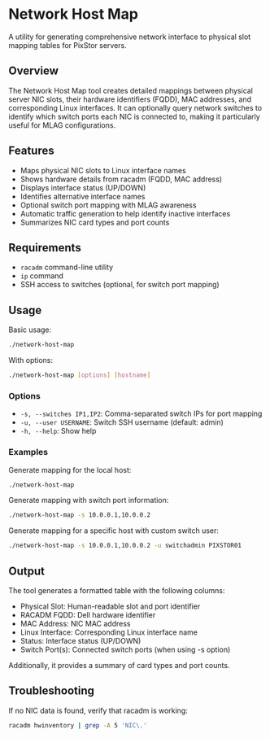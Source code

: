# Network Host Map

A utility for generating comprehensive network interface to physical slot mapping tables for PixStor servers.

## Overview

The Network Host Map tool creates detailed mappings between physical server NIC slots, their hardware identifiers (FQDD), MAC addresses, and corresponding Linux interfaces. It can optionally query network switches to identify which switch ports each NIC is connected to, making it particularly useful for MLAG configurations.

## Features

- Maps physical NIC slots to Linux interface names
- Shows hardware details from racadm (FQDD, MAC address)
- Displays interface status (UP/DOWN)
- Identifies alternative interface names
- Optional switch port mapping with MLAG awareness
- Automatic traffic generation to help identify inactive interfaces
- Summarizes NIC card types and port counts

## Requirements

- `racadm` command-line utility
- `ip` command
- SSH access to switches (optional, for switch port mapping)

## Usage

Basic usage:

```bash
./network-host-map
```

With options:

```bash
./network-host-map [options] [hostname]
```

### Options

- `-s, --switches IP1,IP2`: Comma-separated switch IPs for port mapping
- `-u, --user USERNAME`: Switch SSH username (default: admin)
- `-h, --help`: Show help

### Examples

Generate mapping for the local host:

```bash
./network-host-map
```

Generate mapping with switch port information:

```bash
./network-host-map -s 10.0.0.1,10.0.0.2
```

Generate mapping for a specific host with custom switch user:

```bash
./network-host-map -s 10.0.0.1,10.0.0.2 -u switchadmin PIXSTOR01
```

## Output

The tool generates a formatted table with the following columns:

- Physical Slot: Human-readable slot and port identifier
- RACADM FQDD: Dell hardware identifier
- MAC Address: NIC MAC address
- Linux Interface: Corresponding Linux interface name
- Status: Interface status (UP/DOWN)
- Switch Port(s): Connected switch ports (when using -s option)

Additionally, it provides a summary of card types and port counts.

## Troubleshooting

If no NIC data is found, verify that racadm is working:

```bash
racadm hwinventory | grep -A 5 'NIC\.'
```
